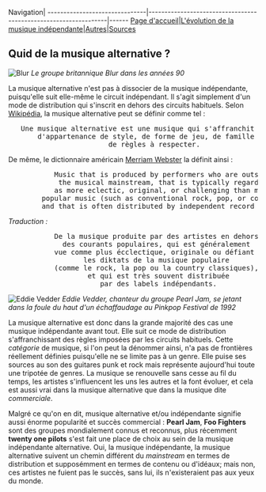 Navigation|
-------------------------------|-----------------------------------------------------------------|------
[Page d'accueil](/indie-music/)|[L'évolution de la musique indépendante](./evolution)|[Autres](./autres)|[Sources](./sources)

## Quid de la musique alternative ?

![Blur](https://zupimages.net/up/21/43/c6gg.jpg)
*Le groupe britannique Blur dans les années 90*

La musique alternative n'est pas à dissocier de la musique indépendante, puisqu'elle suit elle-même le circuit indépendant. Il s'agit simplement d'un mode de distribution qui s'inscrit en dehors des circuits habituels. Selon [Wikipédia](https://fr.wikipedia.org/wiki/Musique_alternative), la musique alternative peut se définir comme tel :

<pre>
   Une musique alternative est une musique qui s'affranchit de tout type
       d'appartenance de style, de forme de jeu, de famille musicale,
                        de règles à respecter.
</pre>

De même, le dictionnaire américain [Merriam Webster](https://www.merriam-webster.com/dictionary/alternative%20music) la définit ainsi :

<pre>
           Music that is produced by performers who are outside
            the musical mainstream, that is typically regarded 
           as more eclectic, original, or challenging than most
        popular music (such as conventional rock, pop, or country),
        and that is often distributed by independent record labels.
</pre>
*Traduction :*
<pre>
           De la musique produite par des artistes en dehors
             des courants populaires, qui est généralement
           vue comme plus écclectique, originale ou défiant
                  les diktats de la musique populaire
           (comme le rock, la pop ou la country classiques),
                   et qui est très souvent distribuée
                      par des labels indépendants.
</pre>

![Eddie Vedder](https://zupimages.net/up/21/43/f2au.jpg)
*Eddie Vedder, chanteur du groupe Pearl Jam, se jetant dans la foule du haut d'un échaffaudage au Pinkpop Festival de 1992*

La musique alternative est donc dans la grande majorité des cas une musique indépendante avant tout. Elle suit ce mode de distribution s'affranchissant des règles imposées par les circuits habituels. Cette *catégorie* de musique, si l'on peut la dénommer ainsi, n'a pas de frontières réellement définies puisqu'elle ne se limite pas à un genre. Elle puise ses sources au son des guitares punk et rock mais représente aujourd'hui toute une tripotée de genres. La musique se renouvelle sans cesse au fil du temps, les artistes s'influencent les uns les autres et la font évoluer, et cela est aussi vrai dans la musique alternative que dans la musique dite *commerciale*.

Malgré ce qu'on en dit, musique alternative et/ou indépendante signifie aussi énorme popularité et succès commercial : **Pearl Jam**, **Foo Fighters** sont des groupes mondialement connus et reconnus, plus récemment **twenty one pilots** s'est fait une place de choix au sein de la musique indépendante alternative. Oui, la musique indépendante, la musique alternative suivent un chemin différent du *mainstream* en termes de distribution et supposémment en termes de contenu ou d'idéaux; mais non, ces artistes ne fuient pas le succès, sans lui, ils n'existeraient pas aux yeux du monde.
